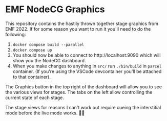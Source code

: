 # EMF NodeCG Graphics

This repository contains the hastily thrown together stage graphics from
EMF 2022. If for some reason you want to run it you'll need to do the following:

1. `docker compose build --parallel`
2. `docker compose up`
3. You should now be able to connect to http://localhost:9090 which
   will show you the NodeCG dashboard.
4. When you make changes to anything in `src/` run `./bin/build` in
   `parcel` container. (If you're using the VSCode devcontainer you'll
   be attached to that container).

The Graphics button in the top right of the dashboard will allow you to see
the various views for stages. The tabs on the left allow controlling the
current state of each stage.

The stage views for reasons I can't work out require cueing the interstitial
mode before the live mode works. 🤷‍♂️
